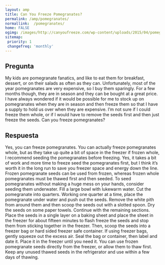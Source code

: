 ```yaml
---
layout: amp
title: Can You Freeze Pomegranates?  
permalink: /amp/pomegranates/
normallink:  /pomegranates/
home: FALSE
ogimg: /images/http://canyoufreeze.com/wp-content/uploads/2015/04/pomegranate-03-300x218.jpg.png
sitemap:
 priority: 1
 changefreq: 'monthly'
---
```




## Pregunta

 My kids are pomegranate fanatics, and like to eat them for breakfast, dessert, or on their salads as often as they can. Unfortunately, most of the year pomegranates are very expensive, so I buy them sparingly. For a few months though, they are in season and they can be bought at a great price. I have always wondered if it would be possible for me to stock up on pomegranates when they are in season and then freeze them so that I have a supply to hold us over when they are expensive. I’m not sure if I could freeze them whole, or if I would have to remove the seeds first and then just freeze the seeds. Can you freeze pomegranates?

## Respuesta

 Yes, you can freeze pomegranates. You can actually freeze pomegranates whole, but as they take up quite a bit of space in the freezer if frozen whole, I recommend seeding the pomegranates before freezing. Yes, it takes a bit of work and more time to freeze seed the pomegranates first, but I think it’s worth it in the long run to save you freezer space and energy down the line. Frozen pomegranate seeds can be used from frozen, whereas frozen whole pomegranates must be thawed first and then seeded. 
To seed pomegranates without making a huge mess on your hands, consider seeding them underwater. Fill a large bowl with lukewarm water. Cut the pomegranate into quarters. Working one quarter at a time, place the pomegranate under water and push out the seeds. Remove the white pith from around them and then scoop the seeds out with a slotted spoon. Dry the seeds on some paper towels. Continue with the remaining sections. 
Place the seeds in a single layer on a baking sheet and place the sheet in the freezer for about fifteen minutes to flash freeze the seeds and stop them from sticking together in the freezer. Then, scoop the seeds into a freezer bag or hard sided freezer safe container. If using freezer bags, gently squeeze out the excess air. Seal the bag or container, then label and date it. Place it in the freezer until you need it. 
You can use frozen pomegranate seeds directly from the freezer, or allow them to thaw first. Keep any unused thawed seeds in the refrigerator and use within a few days of thawing. 